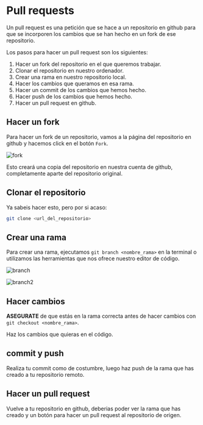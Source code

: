 # Pull requests

Un pull request es una petición que se hace a un repositorio en github para que se incorporen los cambios que se han hecho en un fork de ese repositorio.

Los pasos para hacer un pull request son los siguientes:

1. Hacer un fork del repositorio en el que queremos trabajar.
2. Clonar el repositorio en nuestro ordenador.
3. Crear una rama en nuestro repositorio local.
4. Hacer los cambios que queramos en esa rama.
5. Hacer un commit de los cambios que hemos hecho.
6. Hacer push de los cambios que hemos hecho.
7. Hacer un pull request en github.

## Hacer un fork

Para hacer un fork de un repositorio, vamos a la página del repositorio en github y hacemos click en el botón `Fork`.

![fork](fork.png)

Esto creará una copia del repositorio en nuestra cuenta de github, completamente aparte del repositorio original.

## Clonar el repositorio

Ya sabeis hacer esto, pero por si acaso:

```bash
git clone <url_del_repositorio>
```

## Crear una rama

Para crear una rama, ejecutamos `git branch <nombre_rama>` en la terminal o utilizamos las herramientas que nos ofrece nuestro editor de código.

![branch](/imgs/branch.png)

![branch2](/imgs/branch1.png)

## Hacer cambios

**ASEGURATE** de que estás en la rama correcta antes de hacer cambios con `git checkout <nombre_rama>`.

Haz los cambios que quieras en el código.

## commit y push

Realiza tu commit como de costumbre, luego haz push de la rama que has creado a tu repositorio remoto.

## Hacer un pull request

Vuelve a tu repositorio en github, deberias poder ver la rama que has creado y un botón para hacer un pull request al repositorio de origen.